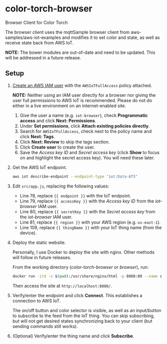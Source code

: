 # color-torch-browser
Browser Client for Color Torch

The browser client uses the mqttSample browser client from aws-samples/aws-iot-examples and modifies it to set color and state, as well as receive state back from AWS IoT.

**NOTE:** The bower modules are out-of-date and need to be updated. This will be addressed in a future release.

## Setup

1. [Create an AWS IAM user](https://console.aws.amazon.com/iam/home?region=us-east-1#/users$new) with the `AWSIoTFullAccess` policy attached.
   
   **NOTE:** Neither using an IAM user directly for a browser nor giving the user full permissions to AWS IoT is recommended. Please do not do either in a live environment on an internet-enabled site.

    1. Give the user a name (e.g. `iot-browser`), check **Programmatic access** and click **Next: Permissions**.
    1. Under **Set permissions**, click **Attach existing policies directly**.
    1. Search for `AWSIoTFullAccess`, check next to the policy name and click **Next: Tags**.
    1. Click **Next: Review** to skip the tags section.
    1. Click **Create user** to create the user.
    1. Save the *Access key ID* and *Secret access key* (click **Show** to focus on and highlight the secret access key). You will need these later.

1. Get the AWS IoT endpoint.

    ```bash
    aws iot describe-endpoint --endpoint-type "iot:Data-ATS"
    ```

1. Edit `src/app.js`, replacing the following values:

    * Line 78, replace `{{ endpoint }}` with the IoT endpoint.
    * Line 79, replace `{{ accessKey }}` with the *Access key ID* from the *iot-browser* IAM user.
    * Line 80, replace `{{ secretKey }}` with the *Secret access key* from the *iot-browser* IAM user.
    * Line 81, replace `{{ region }}` with your AWS region (e.g. `us-east-1`).
    * Line 109, replace `{{ thingName }}` with your IoT thing name (from the device).

1. Deploy the static website.

    Personally, I use Docker to deploy the site with nginx. Other methods will follow in future releases.

    From the working directory (*color-torch-browser* or *browser*), run:

    ```bash
    docker run -itd -v $(pwd):/usr/share/nginx/html -p 8080:80 --name color-torch-browser nginx:latest
    ```

    Then access the site at `http://localhost:8080/`.

1. Verify/enter the endpoint and click **Connect**. This establishes a connection to AWS IoT.

    The on/off button and color selector is visible, as well as an input/button to subscribe to the feed from the IoT thing. You can skip subscribing, but will not get desired states synchronizing back to your client (but sending commands still works).

1. (Optional) Verify/enter the thing name and click **Subscribe**.

